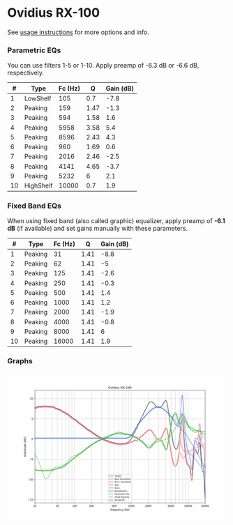 # Ovidius RX-100
See [usage instructions](https://github.com/jaakkopasanen/AutoEq#usage) for more options and info.

### Parametric EQs
You can use filters 1-5 or 1-10. Apply preamp of -6.3 dB or -6.6 dB, respectively.

|   # | Type      |   Fc (Hz) |    Q |   Gain (dB) |
|-----|-----------|-----------|------|-------------|
|   1 | LowShelf  |       105 | 0.7  |        -7.8 |
|   2 | Peaking   |       159 | 1.47 |        -1.3 |
|   3 | Peaking   |       594 | 1.58 |         1.6 |
|   4 | Peaking   |      5958 | 3.58 |         5.4 |
|   5 | Peaking   |      8596 | 2.43 |         4.3 |
|   6 | Peaking   |       960 | 1.69 |         0.6 |
|   7 | Peaking   |      2016 | 2.46 |        -2.5 |
|   8 | Peaking   |      4141 | 4.65 |        -3.7 |
|   9 | Peaking   |      5232 | 6    |         2.1 |
|  10 | HighShelf |     10000 | 0.7  |         1.9 |

### Fixed Band EQs
When using fixed band (also called graphic) equalizer, apply preamp of **-6.1 dB** (if available) and set gains manually with these parameters.

|   # | Type    |   Fc (Hz) |    Q |   Gain (dB) |
|-----|---------|-----------|------|-------------|
|   1 | Peaking |        31 | 1.41 |        -8.8 |
|   2 | Peaking |        62 | 1.41 |        -5   |
|   3 | Peaking |       125 | 1.41 |        -2.6 |
|   4 | Peaking |       250 | 1.41 |        -0.3 |
|   5 | Peaking |       500 | 1.41 |         1.4 |
|   6 | Peaking |      1000 | 1.41 |         1.2 |
|   7 | Peaking |      2000 | 1.41 |        -1.9 |
|   8 | Peaking |      4000 | 1.41 |        -0.8 |
|   9 | Peaking |      8000 | 1.41 |         6   |
|  10 | Peaking |     16000 | 1.41 |         1.9 |

### Graphs
![](./Ovidius%20RX-100.png)
